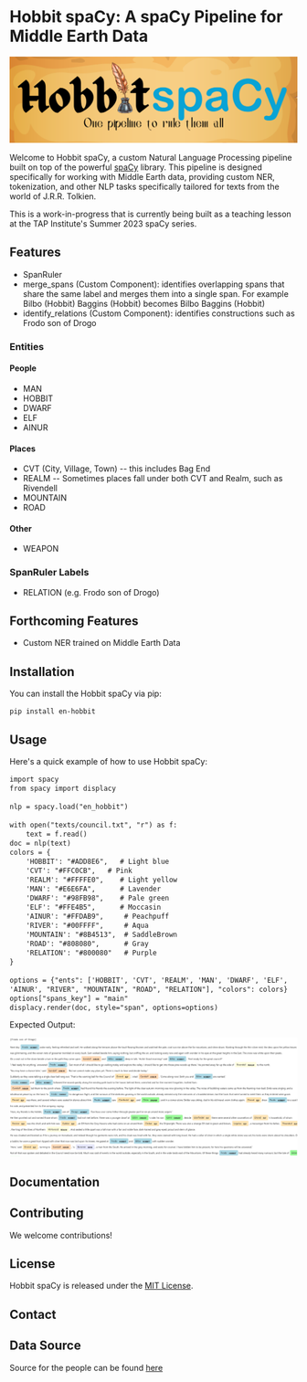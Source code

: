 # Hobbit spaCy: A spaCy Pipeline for Middle Earth Data

![Hobbit spaCy](images/hobbitspacy.png)

Welcome to Hobbit spaCy, a custom Natural Language Processing pipeline built on top of the powerful [spaCy](https://spacy.io/) library. This pipeline is designed specifically for working with Middle Earth data, providing custom NER, tokenization, and other NLP tasks specifically tailored for texts from the world of J.R.R. Tolkien.

This is a work-in-progress that is currently being built as a teaching lesson at the  TAP Institute's Summer 2023 spaCy series.

## Features

* SpanRuler
* merge_spans (Custom Component): identifies overlapping spans that share the same label and merges them into a single span. For example Bilbo (Hobbit) Baggins (Hobbit) becomes Bilbo Baggins (Hobbit)
* identify_relations (Custom Component): identifies constructions such as Frodo son of Drogo

### Entities

#### People
* MAN
* HOBBIT
* DWARF
* ELF
* AINUR

#### Places
* CVT (City, Village, Town) -- this includes Bag End
* REALM -- Sometimes places fall under both CVT and Realm, such as Rivendell
* MOUNTAIN
* ROAD

#### Other
* WEAPON

### SpanRuler Labels

* RELATION (e.g. Frodo son of Drogo)

## Forthcoming Features

* Custom NER trained on Middle Earth Data

## Installation

You can install the Hobbit spaCy via pip:

```shell
pip install en-hobbit
```

## Usage

Here's a quick example of how to use Hobbit spaCy:

```
import spacy
from spacy import displacy

nlp = spacy.load("en_hobbit")

with open("texts/council.txt", "r") as f:
    text = f.read()
doc = nlp(text)
colors = {
    'HOBBIT': "#ADD8E6",   # Light blue
    'CVT': "#FFC0CB",   # Pink
    'REALM': "#FFFFE0",    # Light yellow
    'MAN': "#E6E6FA",      # Lavender
    'DWARF': "#98FB98",    # Pale green
    'ELF': "#FFE4B5",      # Moccasin
    'AINUR': "#FFDAB9",     # Peachpuff
    'RIVER': "#00FFFF",     # Aqua
    'MOUNTAIN': "#8B4513",  # SaddleBrown
    'ROAD': "#808080",      # Gray
    'RELATION': "#800080"   # Purple
}

options = {"ents": ['HOBBIT', 'CVT', 'REALM', 'MAN', 'DWARF', 'ELF', 'AINUR', "RIVER", "MOUNTAIN", "ROAD", "RELATION"], "colors": colors}
options["spans_key"] = "main"
displacy.render(doc, style="span", options=options)
```

Expected Output:

![Sample Output](images/sample.JPG)

## Documentation


## Contributing

We welcome contributions!

## License

Hobbit spaCy is released under the [MIT License](LICENSE).

## Contact

## Data Source

Source for the people can be found [here](https://github.com/juandes/lotr-names-classification)